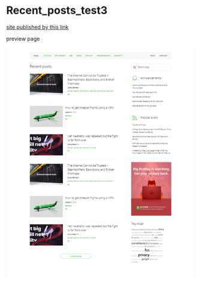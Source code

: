 # Recent_posts_test3

[site published by this link](https://alextheme.github.io/Recent_posts_test3/)

preview page

![Image alt](https://github.com/alextheme/Recent_posts_test3/blob/master/helpers/preview.png?raw=true "example page")
